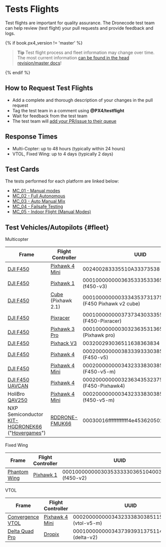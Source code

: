 # Tests Flights

Test flights are important for quality assurance. 
The Dronecode test team can help review (test flight) your pull requests and provide feedback and logs.

{% if book.px4_version != 'master' %}
> **Tip** Test flight process and fleet information may change over time. 
  The most current information [can be found in the head revision/master docs](https://dev.px4.io/master/en/test_and_ci/test_flights.html)!

{% endif %}

## How to Request Test Flights

* Add a complete and thorough description of your changes in the pull request
* Tag the test team in a comment using **@PX4/testflight** 
* Wait for feedback from the test team
* The test team will [add your PR/issue to their queue](https://github.com/PX4/Firmware/projects/18)

## Response Times

* Multi-Copter: up to 48 hours (typically within 24 hours)
* VTOL, Fixed Wing: up to 4 days (typically 2 days)

## Test Cards

The tests performed for each platform are linked below: 

* [MC_01 - Manual modes](../test_cards/mc_01_manual_modes.md)
* [MC_02 - Full Autonomous](../test_cards/mc_02_full_autonomous.md)
* [MC_03 - Auto Manual Mix](../test_cards/mc_03_auto_manual_mix.md)
* [MC_04 - Failsafe Testing](../test_cards/mc_04_failsafe_testing.md)
* [MC_05 - Indoor Flight (Manual Modes)](../test_cards/mc_05_indoor_flight_manual_modes.md)


## Test Vehicles/Autopilots {#fleet}

Multicopter

Frame | Flight Controller | UUID
--- | --- | ---
[DJI F450](https://www.getfpv.com/dji-flamewheel-f450-basic-kit.html) | [Pixhawk 4 Mini](https://docs.px4.io/en/flight_controller/pixhawk4_mini.html) | 002400283335510A33373538 (f450-v3)
[DJI F450](https://www.getfpv.com/dji-flamewheel-f450-basic-kit.html) | [Pixhawk 1](https://docs.px4.io/en/flight_controller/pixhawk.html) | 000100000000363533353336510900500021 (f450-v3)
[DJI F450](https://www.getfpv.com/dji-flamewheel-f450-basic-kit.html) | [Cube](https://docs.px4.io/en/flight_controller/pixhawk-2.html) (Pixhawk 2.1) | 00010000000033343537313751050040001c (F450 Pixhawk v2 cube)
[DJI F450](https://www.getfpv.com/dji-flamewheel-f450-basic-kit.html) | [Pixracer](https://docs.px4.io/en/flight_controller/pixracer.html) | 00010000000037373430333551170037002a (F450-Pixracer)
[DJI F450](https://www.getfpv.com/dji-flamewheel-f450-basic-kit.html) | [Pixhawk 3 Pro](https://docs.px4.io/en/flight_controller/pixhawk3_pro.html) | 000100000000303236353136510500180036 (Pixhawk pro)
[DJI F450](https://www.getfpv.com/dji-flamewheel-f450-basic-kit.html) | [Pixhack V3](https://docs.px4.io/en/flight_controller/pixhack_v3.html) | 003200293036511638363834 (f450-v5-m)
[DJI F450](https://www.getfpv.com/dji-flamewheel-f450-basic-kit.html) | [Pixhawk 4](https://docs.px4.io/en/flight_controller/pixhawk4.html) | 000200000000383339333038510700320016 (F450-v5)
[DJI F450](https://www.getfpv.com/dji-flamewheel-f450-basic-kit.html) | [Pixhawk 4 Mini](https://docs.px4.io/en/flight_controller/pixhawk4_mini.html) | 0002000000003432333830385115003a0033 (F450-v5-m)
[DJI F450](https://www.getfpv.com/dji-flamewheel-f450-basic-kit.html) [UAVCAN](https://zubax.com/technologies/uavcan) | [Pixhawk 4](https://docs.px4.io/en/flight_controller/pixhawk4.html) | 000200000000323634353237511800200021 (F450-Pixhawk4)
HoliBro [QAV250](https://docs.px4.io/en/frames_multicopter/holybro_qav250_pixhawk4_mini.html) | [Pixhawk 4 Mini](https://docs.px4.io/en/flight_controller/pixhawk4_mini.html) |000200000000343233383038511500420032 (f450-v5-m)
NXP Semiconductor [KIT-HGDRONEK66](https://www.nxp.com/applications/solutions/industrial/unmanned-aerial-vehicles-uavs/uavs-drones-and-rovers/rddrone-fmuk66-px4-robotic-drone-fmu-reference-design:RDDRONE-FMUK66) ("[Hovergames](https://www.hovergames.com/)")| [RDDRONE-FMUK66](https://www.nxp.com/products/processors-and-microcontrollers/arm-based-processors-and-mcus/kinetis-cortex-m-mcus/k-seriesperformancem4/k6x-ethernet/rddrone-fmuk66-px4-robotic-drone-fmu-reference-design:RDDRONE-FMUK66?tid=vanRDDRONE-FMUK66) | 00030016ffffffffffff4e45362050130029

Fixed Wing

Frame | Flight Controller | UUID
--- | --- | ---
[Phantom Wing](https://hobbyking.com/en_us/phantom-fpv-flying-wing-epo-airplane-1550mm-v2-kit.html) | [Pixhawk 1](https://docs.px4.io/en/flight_controller/pixhawk.html) | 0001000000003035333330365104003c0020 (f450-v2)


VTOL

Frame | Flight Controller | UUID
--- | --- | ---
[Convergence VTOL](https://www.horizonhobby.com/convergence-vtol-bnf-basic-efl11050) | [Pixhawk 4 Mini](https://docs.px4.io/en/flight_controller/pixhawk4_mini.html) | 000200000000343233383038511500350039 (vtol-v5-m)
[Delta Quad Pro](https://px4.io/portfolio/deltaquad-vtol/) | [Dropix](https://docs.px4.io/en/flight_controller/dropix.html) | 0001000000003437393931375114004c0042 (delta-v2)
